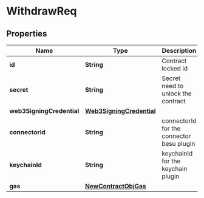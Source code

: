 

# WithdrawReq


## Properties

| Name | Type | Description | Notes |
|------------ | ------------- | ------------- | -------------|
|**id** | **String** | Contract locked id |  |
|**secret** | **String** | Secret need to unlock the contract |  |
|**web3SigningCredential** | [**Web3SigningCredential**](Web3SigningCredential.md) |  |  |
|**connectorId** | **String** | connectorId for the connector besu plugin |  |
|**keychainId** | **String** | keychainId for the keychain plugin |  |
|**gas** | [**NewContractObjGas**](NewContractObjGas.md) |  |  [optional] |



